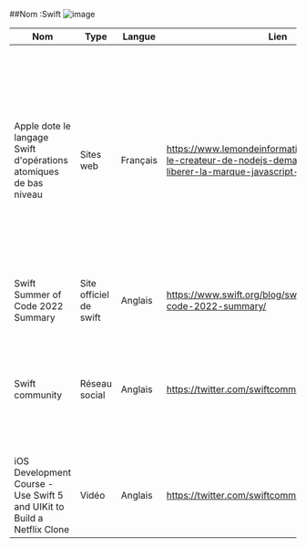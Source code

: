 ##Nom :Swift
![image](https://user-images.githubusercontent.com/113677081/209143356-4de6a3d6-79cb-438d-8b60-f230a2d78ad2.png)

Nom | Type | Langue | Lien | Description | Tags | Note
| --- | --- | --- | --- | --- | --- | --- 
|Apple dote le langage Swift d'opérations atomiques de bas niveau|Sites web|Français|https://www.lemondeinformatique.fr/actualites/lire-le-createur-de-nodejs-demande-a-oracle-de-liberer-la-marque-javascript-87906.html| Apple a livré Swift Atomics, un pack logiciel open source qui permet aux programmeurs systèmes d’utiliser directement des opérations atomiques de bas niveau dans le code du langage Swift, comme les structures de données concurrentes.|`swift` `actualité`|3/5 :smiley:|
|Swift Summer of Code 2022 Summary|Site officiel de swift|Anglais|https://www.swift.org/blog/swift-summer-of-code-2022-summary/| Ce sont les nouveautés de swift après l'été.:palm_tree:|`summer`|4/5|
|Swift community|Réseau social|Anglais|https://twitter.com/swiftcommunity |C'est le compte twiter de swift elle montre pas mal de nouveauté et des articles sur swift ou des développeurs swift.|`twitter`|3/5|
|iOS Development Course - Use Swift 5 and UIKit to Build a Netflix Clone|Vidéo|Anglais|https://twitter.com/swiftcommunity |Apprendre à utiliser swift 5.|`Youtube`|4/5|
